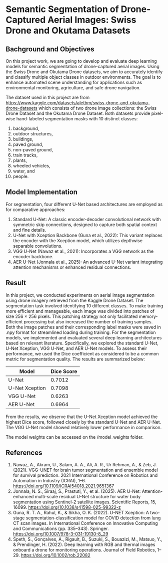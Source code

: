 # Semantic Segmentation of Drone-Captured Aerial Images: Swiss Drone and Okutama Datasets

## Bachground and Objectives
On this project work, we are going to develop and evaluate deep learning models for semantic segmentation of drone-captured aerial images. Using the Swiss Drone and Okutama Drone datasets, we aim to accurately identify and classify multiple object classes in outdoor environments. The goal is to enhance automated scene understanding for applications such as environmental monitoring, agriculture, and safe drone navigation.

The dataset used in this project are from https://www.kaggle.com/datasets/aletbm/swiss-drone-and-okutama-drone-datasets which consists of two drone image collections: the Swiss Drone Dataset and the Okutama Drone Dataset. Both datasets provide pixel-wise hand-labeled segmentation masks with 10 distinct classes: 
1. background, 
2. outdoor structures, 
3. buildings, 
4. paved ground, 
5. non-paved ground, 
6. train tracks, 
7. plants, 
8. wheeled vehicles, 
9. water, and 
10. people.

## Model Implementation 
For segmentation, four different U-Net based architectures are employed as for comparative approaches:

1. Standard U-Net: A classic encoder-decoder convolutional network with symmetric skip connections, designed to capture both spatial context and fine details.
2. U-Net with Xception Backbone (Guna et al., 2022): This variant replaces the encoder with the Xception model, which utilizes depthwise separable convolutions.
3. VGG U-Net (Nawaz et al., 2021): Incorporates a VGG network as the encoder backbone.
4. AER U-Net (Jonnala et al., 2025): An advanced U-Net variant integrating attention mechanisms or enhanced residual connections.

## Result
In this project, we conducted experiments on aerial image segmentation using drone imagery retrieved from the Kaggle Drone Dataset. The segmentation task involved identifying 10 different classes. To make training more efficient and manageable, each image was divided into patches of size 256 × 256 pixels. This patching strategy not only facilitated memory-efficient processing but also increased the number of training samples. Both the image patches and their corresponding label masks were saved in .npy format for streamlined loading during training.
For the segmentation models, we implemented and evaluated several deep learning architectures based on relevant literature. Specifically, we explored the standard U-Net, U-Net Xception, VGG U-Net, and AER U-Net models. To assess their performance, we used the Dice coefficient as considered to be a common metric for segmentation quality. The results are summarized below:

| Model            | Dice Score |
|------------------|------------|
| U-Net | 0.7012 | 
| U-Net Xception | 0.7098 | 
| VGG U-Net | 0.6263 | 
| AER U-Net | 0.6964 | 

From the results, we observe that the U-Net Xception model achieved the highest Dice score, followed closely by the standard U-Net and AER U-Net. The VGG U-Net model showed relatively lower performance in comparison.

The model weights can be accessed on the /model_weights folder.

## References
1. Nawaz, A., Akram, U., Salam, A. A., Ali, A. R., Ur Rehman, A., & Zeb, J. (2021). VGG-UNET for brain tumor segmentation and ensemble model for survival prediction. 2021 International Conference on Robotics and Automation in Industry (ICRAI), 1–6. https://doi.org/10.1109/ICRAI54018.2021.9651367
2. Jonnala, N. S., Siraaj, S., Prastuti, Y., et al. (2025). AER U-Net: Attention-enhanced multi-scale residual U-Net structure for water body segmentation using Sentinel-2 satellite images. Scientific Reports, 15, 16099. https://doi.org/10.1038/s41598-025-99322-z
3. Guna, R. T. A., Rahul, K., & Sikha, O. K. (2022). U-NET Xception: A two-stage segmentation-classification model for COVID detection from lung CT scan images. In International Conference on Innovative Computing and Communications (pp. 335–343). Springer. https://doi.org/10.1007/978-3-031-19130-8_29
4. Speth, S., Gonçalves, A., Rigault, B., Suzuki, S., Bouazizi, M., Matsuo, Y., & Prendinger, H. (2022). Deep learning with RGB and thermal images onboard a drone for monitoring operations. Journal of Field Robotics, 1–29. https://doi.org/10.1002/rob.22082
